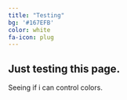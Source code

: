 ```yaml
---
title: "Testing"
bg: '#167EFB'
color: white
fa-icon: plug
---
```



## Just testing this page.

Seeing if i can control colors.
